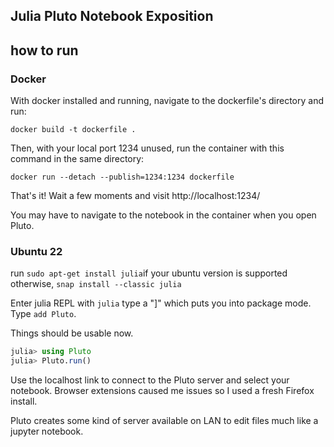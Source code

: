 <h2>Julia Pluto Notebook Exposition</h2>

<h2>how to run</h2>

<h3>Docker</h3>

With docker installed and running, navigate to the dockerfile's directory and run: 

```docker build -t dockerfile .```

Then, with your local port 1234 unused, run the container with this command in the same directory: 

```docker run --detach --publish=1234:1234 dockerfile```

That's it! Wait a few moments and visit http://localhost:1234/ 

You may have to navigate to the notebook in the container when you open Pluto.

<h3>Ubuntu 22</h3>

run ```sudo apt-get install julia```if your ubuntu version is supported otherwise, ```snap install --classic julia```

Enter julia REPL with ```julia```
type a "]" which puts you into package mode. Type ```add Pluto```.

Things should be usable now.

```julia
julia> using Pluto
julia> Pluto.run()
```

Use the localhost link to connect to the Pluto server and select your notebook. Browser extensions caused me issues so I used a fresh Firefox install.

Pluto creates some kind of server available on LAN to edit files much like a jupyter notebook.